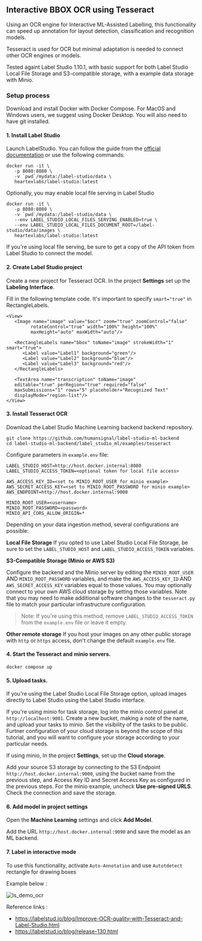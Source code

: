 ## Interactive BBOX OCR using Tesseract
Using an OCR engine for Interactive ML-Assisted Labelling, this functionality
can speed up annotation for layout detection, classification and recognition
models.

Tesseract is used for OCR but minimal adaptation is needed to connect other OCR
engines or models.

Tested againt Label Studio 1.10.1, with basic support for both Label Studio
Local File Storage and S3-compatible storage, with a example data storage with
Minio.

### Setup process

Download and install Docker with Docker Compose. For MacOS and Windows users,
   we suggest using Docker Desktop. You will also need to have git installed.


#### 1. Install Label Studio

Launch LabelStudio. You can follow the guide from the [official documentation](https://labelstud.io/guide/install.html) or use the following commands:

   ```
   docker run -it \
      -p 8080:8080 \
      -v `pwd`/mydata:/label-studio/data \
      heartexlabs/label-studio:latest
   ```

   Optionally, you may enable local file serving in Label Studio

   ```
   docker run -it \
      -p 8080:8080 \
      -v `pwd`/mydata:/label-studio/data \
      --env LABEL_STUDIO_LOCAL_FILES_SERVING_ENABLED=true \
      --env LABEL_STUDIO_LOCAL_FILES_DOCUMENT_ROOT=/label-studio/data/images \
      heartexlabs/label-studio:latest
   ```
   If you're using local file serving, be sure to get a copy of the API token from
   Label Studio to connect the model.

#### 2. Create Label Studio project

Create a new project for Tesseract OCR. In the project **Settings** set up the **Labeling Interface**.

   Fill in the following template code. It's important to specify `smart="true"` in RectangleLabels.
   ```
   <View>    
      <Image name="image" value="$ocr" zoom="true" zoomControl="false"
            rotateControl="true" width="100%" height="100%"
            maxHeight="auto" maxWidth="auto"/>
      
      <RectangleLabels name="bbox" toName="image" strokeWidth="1" smart="true">
         <Label value="Label1" background="green"/>
         <Label value="Label2" background="blue"/>
         <Label value="Label3" background="red"/>
      </RectangleLabels>

      <TextArea name="transcription" toName="image" 
      editable="true" perRegion="true" required="false" 
      maxSubmissions="1" rows="5" placeholder="Recognized Text" 
      displayMode="region-list"/>
   </View>
   ```

#### 3. Install Tesseract OCR

Download the Label Studio Machine Learning backend backend repository.
   ```
   git clone https://github.com/humansignal/label-studio-ml-backend
   cd label-studio-ml-backend/label_studio_ml/examples/tesseract
   ```

Configure parameters in `example.env` file:

   ```
   LABEL_STUDIO_HOST=http://host.docker.internal:8080
   LABEL_STUDIO_ACCESS_TOKEN=<optional token for local file access>

   AWS_ACCESS_KEY_ID=<set to MINIO_ROOT_USER for minio example>
   AWS_SECRET_ACCESS_KEY=<set to MINIO_ROOT_PASSWORD for minio example>
   AWS_ENDPOINT=http://host.docker.internal:9000

   MINIO_ROOT_USER=<username>
   MINIO_ROOT_PASSWORD=<password>
   MINIO_API_CORS_ALLOW_ORIGIN=*
   ```

Depending on your data ingestion method, several configurations are possible:

**Local File Storage**
If you opted to use Label Studio Local File Storage, be sure to set the `LABEL_STUDIO_HOST` and `LABEL_STUDIO_ACCESS_TOKEN` variables. 

**S3-Compatible Storage (Minio or AWS S3)**

Configure the backend and the Minio server by editing the `MINIO_ROOT_USER` AND `MINIO_ROOT_PASSWORD` variables, and make the 
   `AWS_ACCESS_KEY_ID` AND `AWS_SECRET_ACCESS_KEY` variables equal to those values. You may optionally connect to your
   own AWS cloud storage by setting those variables. Note that you may need to make additional software changes to the
   `tesseract.py` file to match your particular infrastructure configuration.

> Note: If you're using this method, remove `LABEL_STUDIO_ACCESS_TOKEN` from the `example.env` file or leave it empty.

**Other remote storage**
If you host your images on any other public storage with `http` or `https` access, don't change the default `example.env` file.


#### 4. Start the Tesseract and minio servers.

   ```
   docker compose up
   ```

#### 5. Upload tasks.

   If you're using the Label Studio Local File Storage option, upload images
   directly to Label Studio using the Label Studio interface.

   If you're using minio for task storage, log into the minio control panel at
   `http://localhost:9001`. Create a new bucket, making a note of the name, and
   upload your tasks to minio. Set the visibility of the tasks to be public.
   Furtner configuration of your cloud storage is beyond the scope of this
   tutorial, and you will want to configure your storage according to your
   particular needs. 
   

If using minio, In the project **Settings**, set up the **Cloud storage**.

   Add your source S3 storage by connecting to the S3 Endpoint
   `http://host.docker.internal:9000`, using the bucket name from the previous
   step, and Access Key ID and Secret Access Key as configured in the previous
   steps. For the minio example, uncheck **Use pre-signed URLS**. Check the
   connection and save the storage.

#### 6. Add model in project settings

Open the **Machine Learning** settings and click **Add Model**.

   Add the URL `http://host.docker.internal:9090` and save the model as an ML backend.

#### 7. Label in interactive mode

To use this functionality, activate `Auto-Annotation` and use `Autotdetect` rectangle for drawing boxes

Example below :

![ls_demo_ocr](https://user-images.githubusercontent.com/17755198/165186574-05f0236f-a5f2-4179-ac90-ef11123927bc.gif)

Reference links : 
- https://labelstud.io/blog/Improve-OCR-quality-with-Tesseract-and-Label-Studio.html
- https://labelstud.io/blog/release-130.html
